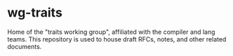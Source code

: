 # wg-traits

Home of the "traits working group", affiliated with the compiler and
lang teams. This repository is used to house draft RFCs, notes, and
other related documents.
